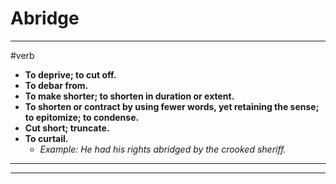 # Abridge
---
#verb
- **To deprive; to cut off.**
- **To debar from.**
- **To make shorter; to shorten in duration or extent.**
- **To shorten or contract by using fewer words, yet retaining the sense; to epitomize; to condense.**
- **Cut short; truncate.**
- **To curtail.**
	- _Example: He had his rights abridged by the crooked sheriff._
---
---
